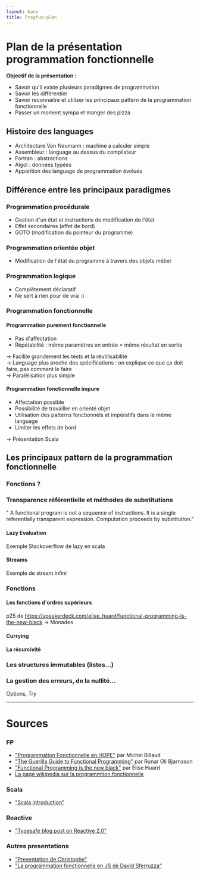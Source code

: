 ```yaml
---
layout: base
title: Progfun-plan
---
```


Plan de la présentation programmation fonctionnelle
===================================================

**Objectif de la présentation :** 

* Savoir qu'il existe plusieurs paradigmes de programmation
* Savoir les différentier
* Savoir reconnaitre et utiliser les principaux pattern de la programmation fonctionnelle
* Passer un moment sympa et manger des pizza

Histoire des languages
----------------------

- Architecture Von Neumann : machine à calculer simple
- Assembleur : language au dessus du compilateur
- Fortran : abstractions
- Algol : données typées
- Apparition des language de programmation évolués


Différence entre les principaux paradigmes
------------------------------------------

### Programmation procédurale
* Gestion d'un état et instructions de modification de l'état
* Effet secondaires (effet de bord)
* GOTO (modification du pointeur du programme)

### Programmation orientée objet
* Modification de l'état du programme à travers des objets métier

### Programmation logique
* Complètement déclaratif
* Ne sert à rien pour de vrai :)

### Programmation fonctionnelle

#### Programmation purement fonctionnelle
* Pas d'affectation
* Répétabilité : même paramètres en entrée = même résultat en sortie

→ Facilite grandement les tests et la réutilisabilité <br/>
→ Language plus proche des spécifications : on explique ce que ça doit faire, pas comment le faire <br/>
→ Paralélisation plus simple                                                                             <br/>

#### Programmation fonctionnelle impure
* Affectation possible
* Possibilité de travailler en orienté objet
* Utilisation des patterns fonctionnels et impératifs dans le même language
* Limiter les effets de bord

→ Présentation Scala

Les principaux pattern de la programmation fonctionnelle
-----------------------------------------------------------

### Fonctions ?

### Transparence référentielle et méthodes de substitutions
" A functional program is not a sequence of instructions. It is a single referentially transparent expression.
Computation proceeds by substitution."

#### Lazy Evaluation
Exemple Stackoverflow de lazy en scala

#### Streams
Exemple de stream infini

### Fonctions 
#### Les fonctions d'ordres supérieurs
p25 de https://speakerdeck.com/elise_huard/functional-programming-is-the-new-black
→ Monades

#### Currying

#### La récurcivité

### Les structures immutables (listes...)


 
### La gestion des erreurs, de la nullité...
Options, Try


----

Sources
=======

### FP
- ["Programmation Fonctionnelle en HOPE"](http://www.labri.fr/perso/billaud/travaux/hope.pdf) par Michel Billaud
- ["The Guerilla Guide to Functional Programming"](https://docs.google.com/file/d/0B6Pvyu_QqshwYmU1OTg0OGEtMTMwMC00YmQ3LWIxY2MtYzdiMDNiM2QzNjZh/edit?hl=en) par Runar Oli Bjarnason
- ["Functional Programming is the new black"](https://speakerdeck.com/elise_huard/functional-programming-is-the-new-black)  par Elise Huard
- [La page wikipedia sur la programmtion fonctionnelle](http://fr.wikipedia.org/wiki/Programmation_fonctionnelle)

### Scala
- ["Scala introduction"](http://scalacamp.pl/intro/#/start)

### Reactive
- ["Typesafe blog post on Reactive 2.0"](http://typesafe.com/blog/reactive-manifesto-20)

### Autres presentations
- ["Presentation de Christophe"](https://drive.google.com/open?id=1SU8WQiGnoH-8IVvXq2wXj6_ZCjzkA0xPYhPS3sPtJOw)
- ["La programmation fonctionnelle en JS de David Sferruzza"](https://dsferruzza.github.io/conf-programmation-fonctionnelle-en-js/#/)
